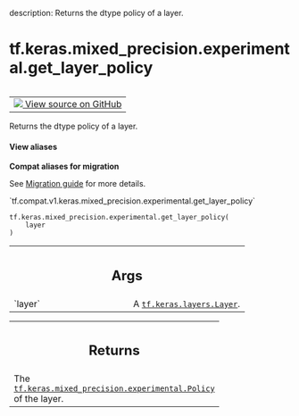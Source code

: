 description: Returns the dtype policy of a layer.

<div itemscope itemtype="http://developers.google.com/ReferenceObject">
<meta itemprop="name" content="tf.keras.mixed_precision.experimental.get_layer_policy" />
<meta itemprop="path" content="Stable" />
</div>

# tf.keras.mixed_precision.experimental.get_layer_policy

<!-- Insert buttons and diff -->

<table class="tfo-notebook-buttons tfo-api nocontent" align="left">
<td>
  <a target="_blank" href="https://github.com/tensorflow/tensorflow/blob/r2.2/tensorflow/python/keras/mixed_precision/experimental/get_layer_policy.py#L28-L41">
    <img src="https://www.tensorflow.org/images/GitHub-Mark-32px.png" />
    View source on GitHub
  </a>
</td>
</table>



Returns the dtype policy of a layer.

<section class="expandable">
  <h4 class="showalways">View aliases</h4>
  <p>
<b>Compat aliases for migration</b>
<p>See
<a href="https://www.tensorflow.org/guide/migrate">Migration guide</a> for
more details.</p>
<p>`tf.compat.v1.keras.mixed_precision.experimental.get_layer_policy`</p>
</p>
</section>

<pre class="devsite-click-to-copy prettyprint lang-py tfo-signature-link">
<code>tf.keras.mixed_precision.experimental.get_layer_policy(
    layer
)
</code></pre>



<!-- Placeholder for "Used in" -->


<!-- Tabular view -->
 <table class="responsive fixed orange">
<colgroup><col width="214px"><col></colgroup>
<tr><th colspan="2"><h2 class="add-link">Args</h2></th></tr>

<tr>
<td>
`layer`
</td>
<td>
A <a href="../../../../tf/keras/layers/Layer.md"><code>tf.keras.layers.Layer</code></a>.
</td>
</tr>
</table>



<!-- Tabular view -->
 <table class="responsive fixed orange">
<colgroup><col width="214px"><col></colgroup>
<tr><th colspan="2"><h2 class="add-link">Returns</h2></th></tr>
<tr class="alt">
<td colspan="2">
The <a href="../../../../tf/keras/mixed_precision/experimental/Policy.md"><code>tf.keras.mixed_precision.experimental.Policy</code></a> of the layer.
</td>
</tr>

</table>

